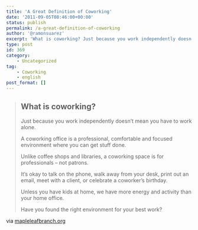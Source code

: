 ```yaml
---
title: 'A Great Definition of Coworking'
date: '2011-09-05T08:46:00+00:00'
status: publish
permalink: /a-great-definition-of-coworking
author: '@ramonsuarez'
excerpt: 'What is coworking? Just because you work independently doesn''t mean you have to work alone. A coworking office is a professional, comfortable and focused environment where you can get stuff done. Unlike coffee shops and libraries, a coworking spac...'
type: post
id: 369
category:
    - Uncategorized
tag:
    - Coworking
    - english
post_format: []
---
```

> ## What is coworking?
> 
> <div class="bubble whatisit">Just because you work independently doesn’t mean you have to work alone.
> 
> A coworking office is a professional, comfortable and focused environment where you can get stuff done.
> 
> Unlike coffee shops and libraries, a coworking space is for professionals – not patrons.
> 
> It’s okay to talk on the phone, walk away from your desk, print out an email, meet with a client, or celebrate a coworker’s birthday.
> 
> Unless you have kids at home, we have more energy and activity than your home office.
> 
> Have you found the right environment for your best work?
> 
> </div>

via [mapleleafbranch.org](http://www.mapleleafbranch.org/)</div><div></div></div>